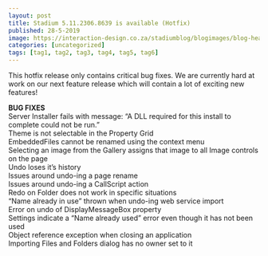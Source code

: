 ```yaml
---
layout: post
title: Stadium 5.11.2306.8639 is available (Hotfix)
published: 28-5-2019
image: https://interaction-design.co.za/stadiumblog/blogimages/blog-headliners-04-650x350.jpg
categories: [uncategorized]
tags: [tag1, tag2, tag3, tag4, tag5, tag6]
---
```


<p>This hotfix release only contains critical bug fixes. We are currently hard at work on our next feature release which will contain a lot of exciting new features!</p>
<p>
<strong>BUG FIXES</strong>
<br/>
Server Installer fails with message: &#8220;A DLL required for this install to complete could not be run.&#8221;<br/>
Theme is not selectable in the Property Grid<br/>
EmbeddedFiles cannot be renamed using the context menu<br/>
Selecting an image from the Gallery assigns that image to all Image controls on the page<br/>
Undo loses it&#8217;s history<br/>
Issues around undo-ing a page rename<br/>
Issues around undo-ing a CallScript action<br/>
Redo on Folder does not work in specific situations<br/>
&#8220;Name already in use&#8221; thrown when undo-ing web service import<br/>
Error on undo of DisplayMessageBox property<br/>
Settings indicate a &#8220;Name already used&#8221; error even though it has not been used<br/>
Object reference exception when closing an application<br/>
Importing Files and Folders dialog has no owner set to it</p>